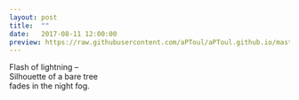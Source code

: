 ```yaml
---
layout: post
title:  ""
date:   2017-08-11 12:00:00
preview: https://raw.githubusercontent.com/aPToul/aPToul.github.io/master/_images/cottage.jpg
---
```


Flash of lightning –  
Silhouette of a bare tree  
fades in the night fog.

